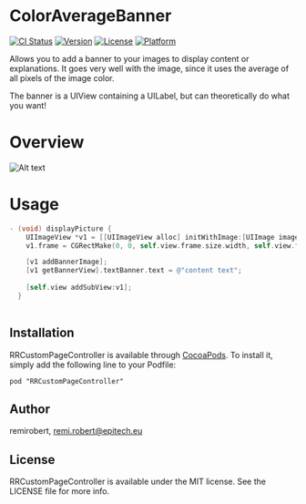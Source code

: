 ColorAverageBanner
==================

[![CI Status](http://img.shields.io/travis/remirobert/RRCustomPageController.svg?style=flat)](https://travis-ci.org/remirobert/RRCustomPageController)
[![Version](https://img.shields.io/cocoapods/v/RRCustomPageController.svg?style=flat)](http://cocoadocs.org/docsets/RRCustomPageController)
[![License](https://img.shields.io/cocoapods/l/RRCustomPageController.svg?style=flat)](http://cocoadocs.org/docsets/RRCustomPageController)
[![Platform](https://img.shields.io/cocoapods/p/RRCustomPageController.svg?style=flat)](http://cocoadocs.org/docsets/RRCustomPageController)

Allows you to add a banner to your images to display content or explanations. It goes very well with the image, since it uses the average of all pixels of the image color. 

The banner is a UIView containing a UILabel, but can theoretically do what you want!

Overview
========

![Alt text](https://raw.githubusercontent.com/remirobert/ColorAverageBanner/master/projectTest/record2.gif "Optional title")

Usage
=====

``` Objective-c
- (void) displayPicture {
    UIImageView *v1 = [[UIImageView alloc] initWithImage:[UIImage imageNamed:@"1"]];
    v1.frame = CGRectMake(0, 0, self.view.frame.size.width, self.view.frame.size.width);

    [v1 addBannerImage];
    [v1 getBannerView].textBanner.text = @"content text";
    
    [self.view addSubView:v1];
  }
    
```
## Installation

RRCustomPageController is available through [CocoaPods](http://cocoapods.org). To install
it, simply add the following line to your Podfile:

    pod "RRCustomPageController"

## Author

remirobert, remi.robert@epitech.eu

## License

RRCustomPageController is available under the MIT license. See the LICENSE file for more info.
